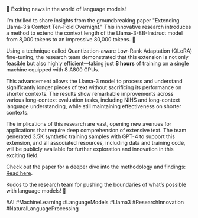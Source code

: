 🚀 Exciting news in the world of language models! 

I’m thrilled to share insights from the groundbreaking paper "Extending Llama-3’s Context Ten-Fold Overnight." This innovative research introduces a method to extend the context length of the Llama-3-8B-Instruct model from 8,000 tokens to an impressive 80,000 tokens. 🎉

Using a technique called Quantization-aware Low-Rank Adaptation (QLoRA) fine-tuning, the research team demonstrated that this extension is not only feasible but also highly efficient—taking just **8 hours** of training on a single machine equipped with 8 A800 GPUs.  

This advancement allows the Llama-3 model to process and understand significantly longer pieces of text without sacrificing its performance on shorter contexts. The results show remarkable improvements across various long-context evaluation tasks, including NIHS and long-context language understanding, while still maintaining effectiveness on shorter contexts.

The implications of this research are vast, opening new avenues for applications that require deep comprehension of extensive text. The team generated 3.5K synthetic training samples with GPT-4 to support this extension, and all associated resources, including data and training code, will be publicly available for further exploration and innovation in this exciting field.

Check out the paper for a deeper dive into the methodology and findings: [Read here](https://www.themoonlight.io/es/review/extending-llama-3s-context-ten-fold-overnight).

Kudos to the research team for pushing the boundaries of what’s possible with language models! 🌟

#AI #MachineLearning #LanguageModels #Llama3 #ResearchInnovation #NaturalLanguageProcessing